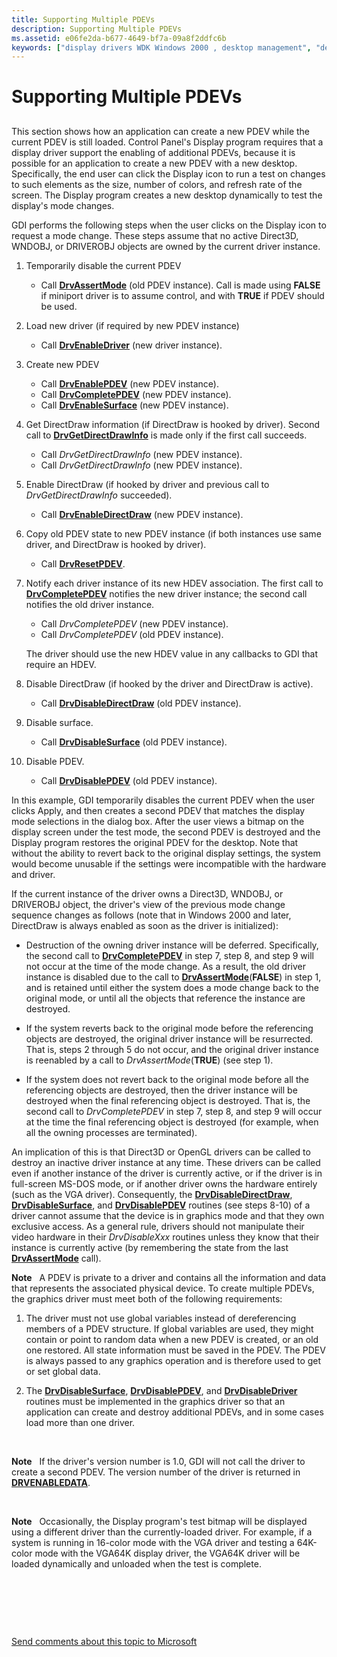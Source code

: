 ```yaml
---
title: Supporting Multiple PDEVs
description: Supporting Multiple PDEVs
ms.assetid: e06fe2da-b677-4649-bf7a-09a8f2ddfc6b
keywords: ["display drivers WDK Windows 2000 , desktop management", "desktop management WDK Windows 2000 display", "multiple PDEVs WDK Windows 2000 display", "PDEV WDK Windows 2000 display"]
---
```


# Supporting Multiple PDEVs


## <span id="ddk_supporting_multiple_pdevs_gg"></span><span id="DDK_SUPPORTING_MULTIPLE_PDEVS_GG"></span>


This section shows how an application can create a new PDEV while the current PDEV is still loaded. Control Panel's Display program requires that a display driver support the enabling of additional PDEVs, because it is possible for an application to create a new PDEV with a new desktop. Specifically, the end user can click the Display icon to run a test on changes to such elements as the size, number of colors, and refresh rate of the screen. The Display program creates a new desktop dynamically to test the display's mode changes.

GDI performs the following steps when the user clicks on the Display icon to request a mode change. These steps assume that no active Direct3D, WNDOBJ, or DRIVEROBJ objects are owned by the current driver instance.

1.  Temporarily disable the current PDEV
    -   Call [**DrvAssertMode**](https://msdn.microsoft.com/library/windows/hardware/ff556178) (old PDEV instance). Call is made using **FALSE** if miniport driver is to assume control, and with **TRUE** if PDEV should be used.

2.  Load new driver (if required by new PDEV instance)
    -   Call [**DrvEnableDriver**](https://msdn.microsoft.com/library/windows/hardware/ff556210) (new driver instance).

3.  Create new PDEV
    -   Call [**DrvEnablePDEV**](https://msdn.microsoft.com/library/windows/hardware/ff556211) (new PDEV instance).
    -   Call [**DrvCompletePDEV**](https://msdn.microsoft.com/library/windows/hardware/ff556181) (new PDEV instance).
    -   Call [**DrvEnableSurface**](https://msdn.microsoft.com/library/windows/hardware/ff556214) (new PDEV instance).

4.  Get DirectDraw information (if DirectDraw is hooked by driver). Second call to [**DrvGetDirectDrawInfo**](https://msdn.microsoft.com/library/windows/hardware/ff556229) is made only if the first call succeeds.
    -   Call *DrvGetDirectDrawInfo* (new PDEV instance).
    -   Call *DrvGetDirectDrawInfo* (new PDEV instance).

5.  Enable DirectDraw (if hooked by driver and previous call to *DrvGetDirectDrawInfo* succeeded).
    -   Call [**DrvEnableDirectDraw**](https://msdn.microsoft.com/library/windows/hardware/ff556208) (new PDEV instance).

6.  Copy old PDEV state to new PDEV instance (if both instances use same driver, and DirectDraw is hooked by driver).
    -   Call [**DrvResetPDEV**](https://msdn.microsoft.com/library/windows/hardware/ff556276).

7.  Notify each driver instance of its new HDEV association. The first call to [**DrvCompletePDEV**](https://msdn.microsoft.com/library/windows/hardware/ff556181) notifies the new driver instance; the second call notifies the old driver instance.

    -   Call *DrvCompletePDEV* (new PDEV instance).
    -   Call *DrvCompletePDEV* (old PDEV instance).

    The driver should use the new HDEV value in any callbacks to GDI that require an HDEV.

8.  Disable DirectDraw (if hooked by the driver and DirectDraw is active).
    -   Call [**DrvDisableDirectDraw**](https://msdn.microsoft.com/library/windows/hardware/ff556195) (old PDEV instance).

9.  Disable surface.
    -   Call [**DrvDisableSurface**](https://msdn.microsoft.com/library/windows/hardware/ff556200) (old PDEV instance).

10. Disable PDEV.
    -   Call [**DrvDisablePDEV**](https://msdn.microsoft.com/library/windows/hardware/ff556198) (old PDEV instance).

In this example, GDI temporarily disables the current PDEV when the user clicks Apply, and then creates a second PDEV that matches the display mode selections in the dialog box. After the user views a bitmap on the display screen under the test mode, the second PDEV is destroyed and the Display program restores the original PDEV for the desktop. Note that without the ability to revert back to the original display settings, the system would become unusable if the settings were incompatible with the hardware and driver.

If the current instance of the driver owns a Direct3D, WNDOBJ, or DRIVEROBJ object, the driver's view of the previous mode change sequence changes as follows (note that in Windows 2000 and later, DirectDraw is always enabled as soon as the driver is initialized):

-   Destruction of the owning driver instance will be deferred. Specifically, the second call to [**DrvCompletePDEV**](https://msdn.microsoft.com/library/windows/hardware/ff556181) in step 7, step 8, and step 9 will not occur at the time of the mode change. As a result, the old driver instance is disabled due to the call to [**DrvAssertMode**](https://msdn.microsoft.com/library/windows/hardware/ff556178)(**FALSE**) in step 1, and is retained until either the system does a mode change back to the original mode, or until all the objects that reference the instance are destroyed.

-   If the system reverts back to the original mode before the referencing objects are destroyed, the original driver instance will be resurrected. That is, steps 2 through 5 do not occur, and the original driver instance is reenabled by a call to *DrvAssertMode*(**TRUE**) (see step 1).

-   If the system does not revert back to the original mode before all the referencing objects are destroyed, then the driver instance will be destroyed when the final referencing object is destroyed. That is, the second call to *DrvCompletePDEV* in step 7, step 8, and step 9 will occur at the time the final referencing object is destroyed (for example, when all the owning processes are terminated).

An implication of this is that Direct3D or OpenGL drivers can be called to destroy an inactive driver instance at any time. These drivers can be called even if another instance of the driver is currently active, or if the driver is in full-screen MS-DOS mode, or if another driver owns the hardware entirely (such as the VGA driver). Consequently, the [**DrvDisableDirectDraw**](https://msdn.microsoft.com/library/windows/hardware/ff556195), [**DrvDisableSurface**](https://msdn.microsoft.com/library/windows/hardware/ff556200), and [**DrvDisablePDEV**](https://msdn.microsoft.com/library/windows/hardware/ff556198) routines (see steps 8-10) of a driver cannot assume that the device is in graphics mode and that they own exclusive access. As a general rule, drivers should not manipulate their video hardware in their *DrvDisableXxx* routines unless they know that their instance is currently active (by remembering the state from the last [**DrvAssertMode**](https://msdn.microsoft.com/library/windows/hardware/ff556178) call).

**Note**   A PDEV is private to a driver and contains all the information and data that represents the associated physical device. To create multiple PDEVs, the graphics driver must meet both of the following requirements:
1.  The driver must not use global variables instead of dereferencing members of a PDEV structure. If global variables are used, they might contain or point to random data when a new PDEV is created, or an old one restored. All state information must be saved in the PDEV. The PDEV is always passed to any graphics operation and is therefore used to get or set global data.

2.  The [**DrvDisableSurface**](https://msdn.microsoft.com/library/windows/hardware/ff556200), [**DrvDisablePDEV**](https://msdn.microsoft.com/library/windows/hardware/ff556198), and [**DrvDisableDriver**](https://msdn.microsoft.com/library/windows/hardware/ff556196) routines must be implemented in the graphics driver so that an application can create and destroy additional PDEVs, and in some cases load more than one driver.

 

**Note**   If the driver's version number is 1.0, GDI will not call the driver to create a second PDEV. The version number of the driver is returned in [**DRVENABLEDATA**](https://msdn.microsoft.com/library/windows/hardware/ff556206).

 

**Note**   Occasionally, the Display program's test bitmap will be displayed using a different driver than the currently-loaded driver. For example, if a system is running in 16-color mode with the VGA driver and testing a 64K-color mode with the VGA64K display driver, the VGA64K driver will be loaded dynamically and unloaded when the test is complete.

 

 

 

[Send comments about this topic to Microsoft](mailto:wsddocfb@microsoft.com?subject=Documentation%20feedback%20[display\display]:%20Supporting%20Multiple%20PDEVs%20%20RELEASE:%20%282/10/2017%29&body=%0A%0APRIVACY%20STATEMENT%0A%0AWe%20use%20your%20feedback%20to%20improve%20the%20documentation.%20We%20don't%20use%20your%20email%20address%20for%20any%20other%20purpose,%20and%20we'll%20remove%20your%20email%20address%20from%20our%20system%20after%20the%20issue%20that%20you're%20reporting%20is%20fixed.%20While%20we're%20working%20to%20fix%20this%20issue,%20we%20might%20send%20you%20an%20email%20message%20to%20ask%20for%20more%20info.%20Later,%20we%20might%20also%20send%20you%20an%20email%20message%20to%20let%20you%20know%20that%20we've%20addressed%20your%20feedback.%0A%0AFor%20more%20info%20about%20Microsoft's%20privacy%20policy,%20see%20http://privacy.microsoft.com/default.aspx. "Send comments about this topic to Microsoft")




